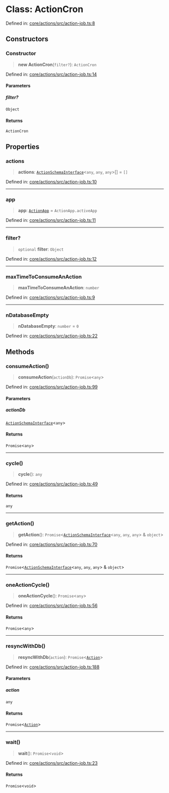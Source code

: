 # Class: ActionCron

Defined in: [core/actions/src/action-job.ts:8](https://github.com/LaWebcapsule/orbits/blob/0227fc1f241d9ddfb863d821a69fe94c6051b22a/core/actions/src/action-job.ts#L8)

## Constructors

### Constructor

> **new ActionCron**(`filter?`): `ActionCron`

Defined in: [core/actions/src/action-job.ts:14](https://github.com/LaWebcapsule/orbits/blob/0227fc1f241d9ddfb863d821a69fe94c6051b22a/core/actions/src/action-job.ts#L14)

#### Parameters

##### filter?

`Object`

#### Returns

`ActionCron`

## Properties

### actions

> **actions**: [`ActionSchemaInterface`](../interfaces/ActionSchemaInterface.md)\<`any`, `any`, `any`\>[] = `[]`

Defined in: [core/actions/src/action-job.ts:10](https://github.com/LaWebcapsule/orbits/blob/0227fc1f241d9ddfb863d821a69fe94c6051b22a/core/actions/src/action-job.ts#L10)

***

### app

> **app**: [`ActionApp`](ActionApp.md) = `ActionApp.activeApp`

Defined in: [core/actions/src/action-job.ts:11](https://github.com/LaWebcapsule/orbits/blob/0227fc1f241d9ddfb863d821a69fe94c6051b22a/core/actions/src/action-job.ts#L11)

***

### filter?

> `optional` **filter**: `Object`

Defined in: [core/actions/src/action-job.ts:12](https://github.com/LaWebcapsule/orbits/blob/0227fc1f241d9ddfb863d821a69fe94c6051b22a/core/actions/src/action-job.ts#L12)

***

### maxTimeToConsumeAnAction

> **maxTimeToConsumeAnAction**: `number`

Defined in: [core/actions/src/action-job.ts:9](https://github.com/LaWebcapsule/orbits/blob/0227fc1f241d9ddfb863d821a69fe94c6051b22a/core/actions/src/action-job.ts#L9)

***

### nDatabaseEmpty

> **nDatabaseEmpty**: `number` = `0`

Defined in: [core/actions/src/action-job.ts:22](https://github.com/LaWebcapsule/orbits/blob/0227fc1f241d9ddfb863d821a69fe94c6051b22a/core/actions/src/action-job.ts#L22)

## Methods

### consumeAction()

> **consumeAction**(`actionDb`): `Promise`\<`any`\>

Defined in: [core/actions/src/action-job.ts:99](https://github.com/LaWebcapsule/orbits/blob/0227fc1f241d9ddfb863d821a69fe94c6051b22a/core/actions/src/action-job.ts#L99)

#### Parameters

##### actionDb

[`ActionSchemaInterface`](../interfaces/ActionSchemaInterface.md)\<`any`\>

#### Returns

`Promise`\<`any`\>

***

### cycle()

> **cycle**(): `any`

Defined in: [core/actions/src/action-job.ts:49](https://github.com/LaWebcapsule/orbits/blob/0227fc1f241d9ddfb863d821a69fe94c6051b22a/core/actions/src/action-job.ts#L49)

#### Returns

`any`

***

### getAction()

> **getAction**(): `Promise`\<[`ActionSchemaInterface`](../interfaces/ActionSchemaInterface.md)\<`any`, `any`, `any`\> & `object`\>

Defined in: [core/actions/src/action-job.ts:70](https://github.com/LaWebcapsule/orbits/blob/0227fc1f241d9ddfb863d821a69fe94c6051b22a/core/actions/src/action-job.ts#L70)

#### Returns

`Promise`\<[`ActionSchemaInterface`](../interfaces/ActionSchemaInterface.md)\<`any`, `any`, `any`\> & `object`\>

***

### oneActionCycle()

> **oneActionCycle**(): `Promise`\<`any`\>

Defined in: [core/actions/src/action-job.ts:56](https://github.com/LaWebcapsule/orbits/blob/0227fc1f241d9ddfb863d821a69fe94c6051b22a/core/actions/src/action-job.ts#L56)

#### Returns

`Promise`\<`any`\>

***

### resyncWithDb()

> **resyncWithDb**(`action`): `Promise`\<[`Action`](Action.md)\>

Defined in: [core/actions/src/action-job.ts:188](https://github.com/LaWebcapsule/orbits/blob/0227fc1f241d9ddfb863d821a69fe94c6051b22a/core/actions/src/action-job.ts#L188)

#### Parameters

##### action

`any`

#### Returns

`Promise`\<[`Action`](Action.md)\>

***

### wait()

> **wait**(): `Promise`\<`void`\>

Defined in: [core/actions/src/action-job.ts:23](https://github.com/LaWebcapsule/orbits/blob/0227fc1f241d9ddfb863d821a69fe94c6051b22a/core/actions/src/action-job.ts#L23)

#### Returns

`Promise`\<`void`\>
